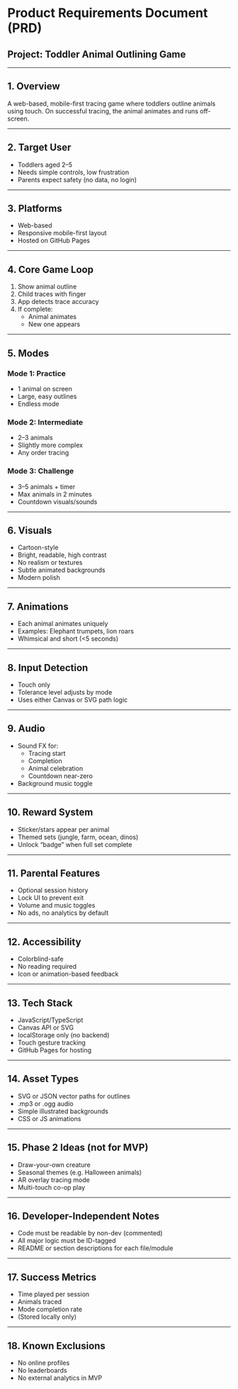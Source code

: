 # Product Requirements Document (PRD)
## Project: Toddler Animal Outlining Game

---

## 1. Overview
A web-based, mobile-first tracing game where toddlers outline animals using touch. On successful tracing, the animal animates and runs off-screen.

---

## 2. Target User
- Toddlers aged 2–5
- Needs simple controls, low frustration
- Parents expect safety (no data, no login)

---

## 3. Platforms
- Web-based
- Responsive mobile-first layout
- Hosted on GitHub Pages

---

## 4. Core Game Loop
1. Show animal outline
2. Child traces with finger
3. App detects trace accuracy
4. If complete:
   - Animal animates
   - New one appears

---

## 5. Modes

### Mode 1: Practice
- 1 animal on screen
- Large, easy outlines
- Endless mode

### Mode 2: Intermediate
- 2–3 animals
- Slightly more complex
- Any order tracing

### Mode 3: Challenge
- 3–5 animals + timer
- Max animals in 2 minutes
- Countdown visuals/sounds

---

## 6. Visuals
- Cartoon-style
- Bright, readable, high contrast
- No realism or textures
- Subtle animated backgrounds
- Modern polish

---

## 7. Animations
- Each animal animates uniquely
- Examples: Elephant trumpets, lion roars
- Whimsical and short (<5 seconds)

---

## 8. Input Detection
- Touch only
- Tolerance level adjusts by mode
- Uses either Canvas or SVG path logic

---

## 9. Audio
- Sound FX for:
  - Tracing start
  - Completion
  - Animal celebration
  - Countdown near-zero
- Background music toggle

---

## 10. Reward System
- Sticker/stars appear per animal
- Themed sets (jungle, farm, ocean, dinos)
- Unlock “badge” when full set complete

---

## 11. Parental Features
- Optional session history
- Lock UI to prevent exit
- Volume and music toggles
- No ads, no analytics by default

---

## 12. Accessibility
- Colorblind-safe
- No reading required
- Icon or animation-based feedback

---

## 13. Tech Stack
- JavaScript/TypeScript
- Canvas API or SVG
- localStorage only (no backend)
- Touch gesture tracking
- GitHub Pages for hosting

---

## 14. Asset Types
- SVG or JSON vector paths for outlines
- .mp3 or .ogg audio
- Simple illustrated backgrounds
- CSS or JS animations

---

## 15. Phase 2 Ideas (not for MVP)
- Draw-your-own creature
- Seasonal themes (e.g. Halloween animals)
- AR overlay tracing mode
- Multi-touch co-op play

---

## 16. Developer-Independent Notes
- Code must be readable by non-dev (commented)
- All major logic must be ID-tagged
- README or section descriptions for each file/module

---

## 17. Success Metrics
- Time played per session
- Animals traced
- Mode completion rate
- (Stored locally only)

---

## 18. Known Exclusions
- No online profiles
- No leaderboards
- No external analytics in MVP
